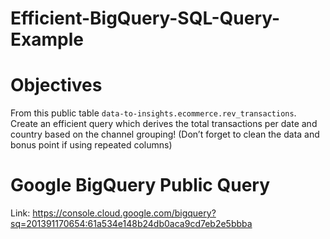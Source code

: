 # Efficient-BigQuery-SQL-Query-Example

# Objectives
From this public table `data-to-insights.ecommerce.rev_transactions`. Create an efficient query which
derives the total transactions per date and country based on the channel grouping! (Don’t forget to
clean the data and bonus point if using repeated columns)

# Google BigQuery Public Query
Link: https://console.cloud.google.com/bigquery?sq=201391170654:61a534e148b24db0aca9cd7eb2e5bbba